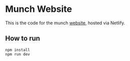# Munch Website
This is the code for the munch [website](munch-industries.com), hosted via Netlify.

## How to run
```
npm install
npm run dev
```
